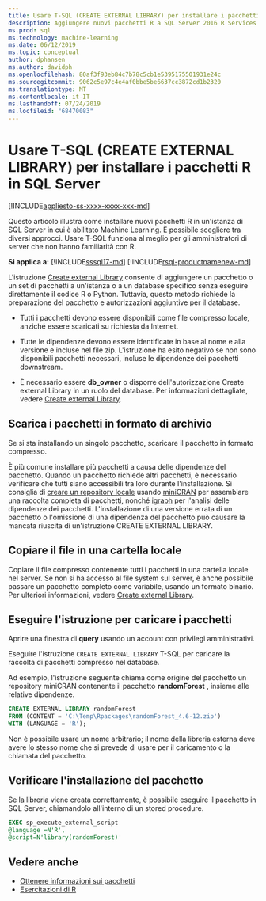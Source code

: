```yaml
---
title: Usare T-SQL (CREATE EXTERNAL LIBRARY) per installare i pacchetti R
description: Aggiungere nuovi pacchetti R a SQL Server 2016 R Services o SQL Server 2017 Machine Learning Services (in-database).
ms.prod: sql
ms.technology: machine-learning
ms.date: 06/12/2019
ms.topic: conceptual
author: dphansen
ms.author: davidph
ms.openlocfilehash: 80af3f93eb84c7b78c5cb1e5395175501931e24c
ms.sourcegitcommit: 9062c5e97c4e4af0bbe5be6637cc3872cd1b2320
ms.translationtype: MT
ms.contentlocale: it-IT
ms.lasthandoff: 07/24/2019
ms.locfileid: "68470083"
---
```

# <a name="use-t-sql-create-external-library-to-install-r-packages-on-sql-server"></a>Usare T-SQL (CREATE EXTERNAL LIBRARY) per installare i pacchetti R in SQL Server
[!INCLUDE[appliesto-ss-xxxx-xxxx-xxx-md](../../includes/appliesto-ss-xxxx-xxxx-xxx-md.md)]

Questo articolo illustra come installare nuovi pacchetti R in un'istanza di SQL Server in cui è abilitato Machine Learning. È possibile scegliere tra diversi approcci. Usare T-SQL funziona al meglio per gli amministratori di server che non hanno familiarità con R.

**Si applica a:** [!INCLUDE[sssql17-md](../../includes/sssql17-md.md)]  [!INCLUDE[rsql-productnamenew-md](../../includes/rsql-productnamenew-md.md)]

L'istruzione [Create external Library](https://docs.microsoft.com/sql/t-sql/statements/create-external-library-transact-sql) consente di aggiungere un pacchetto o un set di pacchetti a un'istanza o a un database specifico senza eseguire direttamente il codice R o Python. Tuttavia, questo metodo richiede la preparazione del pacchetto e autorizzazioni aggiuntive per il database.

+ Tutti i pacchetti devono essere disponibili come file compresso locale, anziché essere scaricati su richiesta da Internet.

+ Tutte le dipendenze devono essere identificate in base al nome e alla versione e incluse nel file zip. L'istruzione ha esito negativo se non sono disponibili pacchetti necessari, incluse le dipendenze dei pacchetti downstream. 

+ È necessario essere **db_owner** o disporre dell'autorizzazione Create external Library in un ruolo del database. Per informazioni dettagliate, vedere [Create external Library](https://docs.microsoft.com/sql/t-sql/statements/create-external-library-transact-sql).

## <a name="download-packages-in-archive-format"></a>Scarica i pacchetti in formato di archivio

Se si sta installando un singolo pacchetto, scaricare il pacchetto in formato compresso.

È più comune installare più pacchetti a causa delle dipendenze del pacchetto. Quando un pacchetto richiede altri pacchetti, è necessario verificare che tutti siano accessibili tra loro durante l'installazione. Si consiglia di [creare un repository locale](create-a-local-package-repository-using-minicran.md) usando [miniCRAN](https://andrie.github.io/miniCRAN/) per assemblare una raccolta completa di pacchetti, nonché [igraph](https://igraph.org/r/) per l'analisi delle dipendenze dei pacchetti. L'installazione di una versione errata di un pacchetto o l'omissione di una dipendenza del pacchetto può causare la mancata riuscita di un'istruzione CREATE EXTERNAL LIBRARY. 

## <a name="copy-the-file-to-a-local-folder"></a>Copiare il file in una cartella locale

Copiare il file compresso contenente tutti i pacchetti in una cartella locale nel server. Se non si ha accesso al file system sul server, è anche possibile passare un pacchetto completo come variabile, usando un formato binario. Per ulteriori informazioni, vedere [Create external Library](../../t-sql/statements/create-external-library-transact-sql.md).

## <a name="run-the-statement-to-upload-packages"></a>Eseguire l'istruzione per caricare i pacchetti

Aprire una finestra di **query** usando un account con privilegi amministrativi.

Eseguire l'istruzione `CREATE EXTERNAL LIBRARY` T-SQL per caricare la raccolta di pacchetti compresso nel database.

Ad esempio, l'istruzione seguente chiama come origine del pacchetto un repository miniCRAN contenente il pacchetto **randomForest** , insieme alle relative dipendenze. 

```sql
CREATE EXTERNAL LIBRARY randomForest
FROM (CONTENT = 'C:\Temp\Rpackages\randomForest_4.6-12.zip')
WITH (LANGUAGE = 'R');
```

Non è possibile usare un nome arbitrario; il nome della libreria esterna deve avere lo stesso nome che si prevede di usare per il caricamento o la chiamata del pacchetto.

## <a name="verify-package-installation"></a>Verificare l'installazione del pacchetto

Se la libreria viene creata correttamente, è possibile eseguire il pacchetto in SQL Server, chiamandolo all'interno di un stored procedure.
    
```sql
EXEC sp_execute_external_script
@language =N'R',
@script=N'library(randomForest)'
```

## <a name="see-also"></a>Vedere anche

+ [Ottenere informazioni sui pacchetti](../package-management/installed-package-information.md)
+ [Esercitazioni di R](../tutorials/sql-server-r-tutorials.md)
